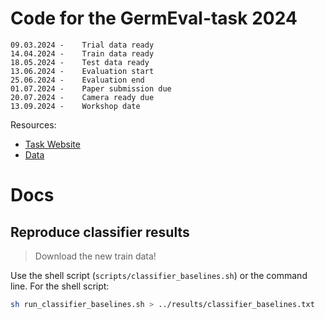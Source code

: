 # Code for the GermEval-task 2024

```
09.03.2024 -	Trial data ready
14.04.2024 -	Train data ready
18.05.2024 -	Test data ready
13.06.2024 -	Evaluation start
25.06.2024 -	Evaluation end
01.07.2024 -	Paper submission due
20.07.2024 -	Camera ready due
13.09.2024 -	Workshop date
```

Resources:
- [Task Website](https://german-easy-to-read.github.io/statements/)
- [Data](https://github.com/german-easy-to-read/statements/tree/master/data)

# Docs

## Reproduce classifier results
>Download the new train data!

Use the shell script (`scripts/classifier_baselines.sh`) or the command line. For the shell script: 
```bash
sh run_classifier_baselines.sh > ../results/classifier_baselines.txt
```
